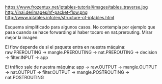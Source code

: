 https://www.frozentux.net/iptables-tutorial/images/tables_traverse.jpg
http://inai.de/images/nf-packet-flow.png
http://www.iptables.info/en/structure-of-iptables.html



Esquema simplificado para algunos casos. No contempla por ejemplo que pasa cuando se hace forwarding al haber tocaro en nat.prerouting.
Mirar mejor la imagen

El flow depende de si el paquete entra en nuestra máquina:
raw.PREROUTING -> mangle.PREROUTING -> nat.PREROUTING -> decision -> filter.INPUT -> app

El tráfico sale de nuestra máquina:
app -> raw.OUTPUT -> mangle.OUTPUT -> nat.OUTPUT -> filter.OUTPUT -> mangle.POSTROUTING -> nat.POSTROUTING
